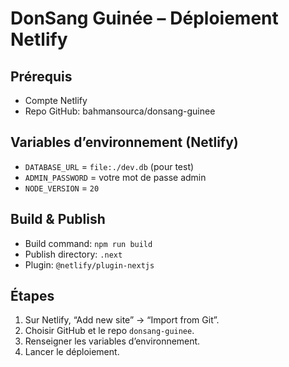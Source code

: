 # DonSang Guinée – Déploiement Netlify

## Prérequis
- Compte Netlify
- Repo GitHub: bahmansourca/donsang-guinee

## Variables d’environnement (Netlify)
- `DATABASE_URL` = `file:./dev.db` (pour test)
- `ADMIN_PASSWORD` = votre mot de passe admin
- `NODE_VERSION` = `20`

## Build & Publish
- Build command: `npm run build`
- Publish directory: `.next`
- Plugin: `@netlify/plugin-nextjs`

## Étapes
1. Sur Netlify, “Add new site” → “Import from Git”.
2. Choisir GitHub et le repo `donsang-guinee`.
3. Renseigner les variables d’environnement.
4. Lancer le déploiement.
